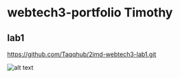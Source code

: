 # webtech3-portfolio Timothy

## lab1
https://github.com/Taqqhub/2imd-webtech3-lab1.git 

![alt text][img]

[img]: https://github.com/tikoStudio/2imd-webtech3-portfolio.git/lab1-GIT/git-screenshot.png